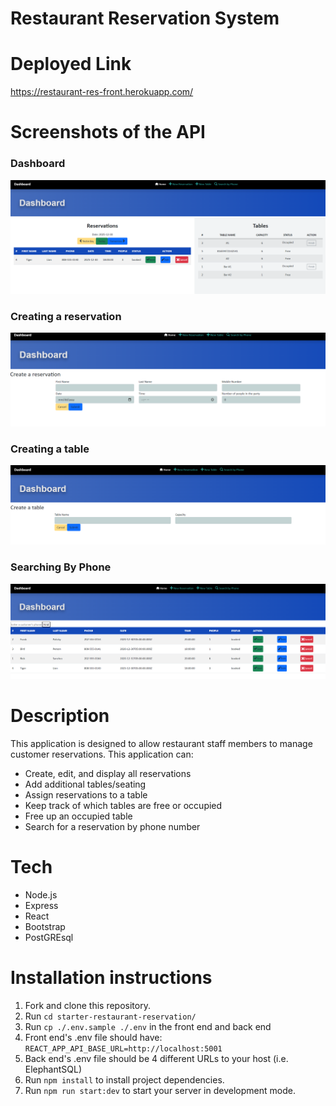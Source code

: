 # Restaurant Reservation System

# Deployed Link
https://restaurant-res-front.herokuapp.com/


# Screenshots of the API
### Dashboard
![Dashboard](/front-end/src/images/Dashboard.PNG?raw=true "Dashboard")

### Creating a reservation
![CreateReservation](/front-end/src/images/CreateReservation.PNG "CreateReservation")

### Creating a table
![CreateTable](/front-end/src/images/CreateTable.PNG "CreateTable")

### Searching By Phone
![SearchingByPhone](/front-end/src/images/Search.PNG "SearchingByPhone")

# Description
This application is designed to allow restaurant staff members to manage customer reservations.
This application can:
- Create, edit, and display all reservations
- Add additional tables/seating
- Assign reservations to a table
- Keep track of which tables are free or occupied
- Free up an occupied table
- Search for a reservation by phone number

# Tech
- Node.js
- Express
- React
- Bootstrap
- PostGREsql

# Installation instructions

1. Fork and clone this repository.
1. Run `cd starter-restaurant-reservation/`
1. Run `cp ./.env.sample ./.env` in the front end and back end
1. Front end's .env file should have: `REACT_APP_API_BASE_URL=http://localhost:5001`
1. Back end's .env file should be 4 different URLs to your host (i.e. ElephantSQL)
1. Run `npm install` to install project dependencies.
1. Run `npm run start:dev` to start your server in development mode.
